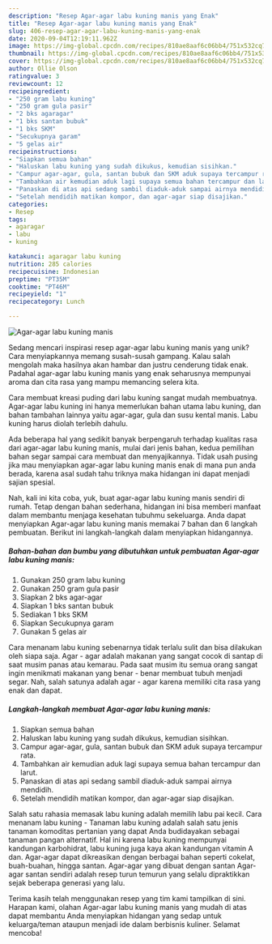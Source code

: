 ```yaml
---
description: "Resep Agar-agar labu kuning manis yang Enak"
title: "Resep Agar-agar labu kuning manis yang Enak"
slug: 406-resep-agar-agar-labu-kuning-manis-yang-enak
date: 2020-09-04T12:19:11.962Z
image: https://img-global.cpcdn.com/recipes/810ae8aaf6c06bb4/751x532cq70/agar-agar-labu-kuning-manis-foto-resep-utama.jpg
thumbnail: https://img-global.cpcdn.com/recipes/810ae8aaf6c06bb4/751x532cq70/agar-agar-labu-kuning-manis-foto-resep-utama.jpg
cover: https://img-global.cpcdn.com/recipes/810ae8aaf6c06bb4/751x532cq70/agar-agar-labu-kuning-manis-foto-resep-utama.jpg
author: Ollie Olson
ratingvalue: 3
reviewcount: 12
recipeingredient:
- "250 gram labu kuning"
- "250 gram gula pasir"
- "2 bks agaragar"
- "1 bks santan bubuk"
- "1 bks SKM"
- "Secukupnya garam"
- "5 gelas air"
recipeinstructions:
- "Siapkan semua bahan"
- "Haluskan labu kuning yang sudah dikukus, kemudian sisihkan."
- "Campur agar-agar, gula, santan bubuk dan SKM aduk supaya tercampur rata."
- "Tambahkan air kemudian aduk lagi supaya semua bahan tercampur dan larut."
- "Panaskan di atas api sedang sambil diaduk-aduk sampai airnya mendidih."
- "Setelah mendidih matikan kompor, dan agar-agar siap disajikan."
categories:
- Resep
tags:
- agaragar
- labu
- kuning

katakunci: agaragar labu kuning 
nutrition: 285 calories
recipecuisine: Indonesian
preptime: "PT35M"
cooktime: "PT46M"
recipeyield: "1"
recipecategory: Lunch

---
```



![Agar-agar labu kuning manis](https://img-global.cpcdn.com/recipes/810ae8aaf6c06bb4/751x532cq70/agar-agar-labu-kuning-manis-foto-resep-utama.jpg)

Sedang mencari inspirasi resep agar-agar labu kuning manis yang unik? Cara menyiapkannya memang susah-susah gampang. Kalau salah mengolah maka hasilnya akan hambar dan justru cenderung tidak enak. Padahal agar-agar labu kuning manis yang enak seharusnya mempunyai aroma dan cita rasa yang mampu memancing selera kita.

Cara membuat kreasi puding dari labu kuning sangat mudah membuatnya. Agar-agar labu kuning ini hanya memerlukan bahan utama labu kuning, dan bahan tambahan lainnya yaitu agar-agar, gula dan susu kental manis. Labu kuning harus diolah terlebih dahulu.

Ada beberapa hal yang sedikit banyak berpengaruh terhadap kualitas rasa dari agar-agar labu kuning manis, mulai dari jenis bahan, kedua pemilihan bahan segar sampai cara membuat dan menyajikannya. Tidak usah pusing jika mau menyiapkan agar-agar labu kuning manis enak di mana pun anda berada, karena asal sudah tahu triknya maka hidangan ini dapat menjadi sajian spesial.


Nah, kali ini kita coba, yuk, buat agar-agar labu kuning manis sendiri di rumah. Tetap dengan bahan sederhana, hidangan ini bisa memberi manfaat dalam membantu menjaga kesehatan tubuhmu sekeluarga. Anda dapat menyiapkan Agar-agar labu kuning manis memakai 7 bahan dan 6 langkah pembuatan. Berikut ini langkah-langkah dalam menyiapkan hidangannya.

<!--inarticleads1-->

##### Bahan-bahan dan bumbu yang dibutuhkan untuk pembuatan Agar-agar labu kuning manis:

1. Gunakan 250 gram labu kuning
1. Gunakan 250 gram gula pasir
1. Siapkan 2 bks agar-agar
1. Siapkan 1 bks santan bubuk
1. Sediakan 1 bks SKM
1. Siapkan Secukupnya garam
1. Gunakan 5 gelas air


Cara menanam labu kuning sebenarnya tidak terlalu sulit dan bisa dilakukan oleh siapa saja. Agar - agar adalah makanan yang sangat cocok di santap di saat musim panas atau kemarau. Pada saat musim itu semua orang sangat ingin menikmati makanan yang benar - benar membuat tubuh menjadi segar. Nah, salah satunya adalah agar - agar karena memiliki cita rasa yang enak dan dapat. 

<!--inarticleads2-->

##### Langkah-langkah membuat Agar-agar labu kuning manis:

1. Siapkan semua bahan
1. Haluskan labu kuning yang sudah dikukus, kemudian sisihkan.
1. Campur agar-agar, gula, santan bubuk dan SKM aduk supaya tercampur rata.
1. Tambahkan air kemudian aduk lagi supaya semua bahan tercampur dan larut.
1. Panaskan di atas api sedang sambil diaduk-aduk sampai airnya mendidih.
1. Setelah mendidih matikan kompor, dan agar-agar siap disajikan.


Salah satu rahasia memasak labu kuning adalah memilih labu pai kecil. Cara menanam labu kuning - Tanaman labu kuning adalah salah satu jenis tanaman komoditas pertanian yang dapat Anda budidayakan sebagai tanaman pangan alternatif. Hal ini karena labu kuning mempunyai kandungan karbohidrat, labu kuning juga kaya akan kandungan vitamin A dan. Agar-agar dapat dikreasikan dengan berbagai bahan seperti cokelat, buah-buahan, hingga santan. Agar-agar yang dibuat dengan santan Agar-agar santan sendiri adalah resep turun temurun yang selalu dipraktikkan sejak beberapa generasi yang lalu. 

Terima kasih telah menggunakan resep yang tim kami tampilkan di sini. Harapan kami, olahan Agar-agar labu kuning manis yang mudah di atas dapat membantu Anda menyiapkan hidangan yang sedap untuk keluarga/teman ataupun menjadi ide dalam berbisnis kuliner. Selamat mencoba!
